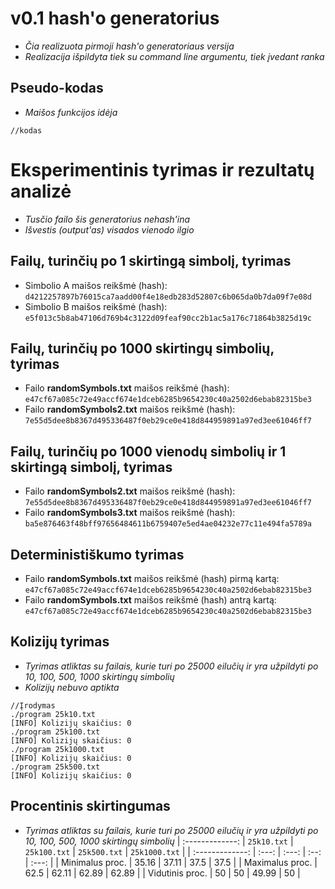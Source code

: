 # v0.1 hash'o generatorius
  - *Čia realizuota pirmoji hash'o generatoriaus versija*
  - *Realizacija išpildyta tiek su command line argumentu, tiek įvedant ranka*

## Pseudo-kodas
  - *Maišos funkcijos idėja*
```
//kodas
```

# Eksperimentinis tyrimas ir rezultatų analizė

 - *Tusčio failo šis generatorius nehash'ina*
 - *Išvestis (output'as) visados vienodo ilgio*

  ## Failų, turinčių po 1 skirtingą simbolį, tyrimas
 - Simbolio A maišos reikšmė (hash): `d4212257897b76015ca7aadd00f4e18edb283d52807c6b065da0b7da09f7e08d`
 - Simbolio B maišos reikšmė (hash): `e5f013c5b8ab47106d769b4c3122d09feaf90cc2b1ac5a176c71864b3825d19c`

 ## Failų, turinčių po 1000 skirtingų simbolių, tyrimas
 - Failo **randomSymbols.txt** maišos reikšmė (hash): `e47cf67a085c72e49accf674e1dceb6285b9654230c40a2502d6ebab82315be3`
 - Failo **randomSymbols2.txt** maišos reikšmė (hash): `7e55d5dee8b8367d495336487f0eb29ce0e418d844959891a97ed3ee61046ff7`

## Failų, turinčių po 1000 vienodų simbolių ir 1 skirtingą simbolį, tyrimas
- Failo **randomSymbols2.txt** maišos reikšmė (hash): `7e55d5dee8b8367d495336487f0eb29ce0e418d844959891a97ed3ee61046ff7`
- Failo **randomSymbols3.txt** maišos reikšmė (hash): `ba5e876463f48bff97656484611b6759407e5ed4ae04232e77c11e494fa5789a`

## Deterministiškumo tyrimas
- Failo **randomSymbols.txt** maišos reikšmė (hash) pirmą kartą: `e47cf67a085c72e49accf674e1dceb6285b9654230c40a2502d6ebab82315be3`
- Failo **randomSymbols.txt** maišos reikšmė (hash) antrą kartą:
`e47cf67a085c72e49accf674e1dceb6285b9654230c40a2502d6ebab82315be3`

## Kolizijų tyrimas
- *Tyrimas atliktas su failais, kurie turi po 25000 eilučių ir yra užpildyti po 10, 100, 500, 1000 skirtingų simbolių*
- *Kolizijų nebuvo aptikta* 
```
//Įrodymas
./program 25k10.txt
[INFO] Kolizijų skaičius: 0
./program 25k100.txt
[INFO] Kolizijų skaičius: 0
./program 25k1000.txt
[INFO] Kolizijų skaičius: 0
./program 25k500.txt 
[INFO] Kolizijų skaičius: 0
```
## Procentinis skirtingumas

  - *Tyrimas atliktas su failais, kurie turi po 25000 eilučių ir yra užpildyti po 10, 100, 500, 1000 skirtingų simbolių*
| :-------------: | `25k10.txt` | `25k100.txt` | `25k500.txt` | `25k1000.txt` |
| :-------------: | :---: | :---: | :--: | :---: |
| Minimalus proc. | 35.16 | 37.11 | 37.5 | 37.5 |
| Maximalus proc. | 62.5 | 62.11 | 62.89 | 62.89 |
| Vidutinis proc. | 50 | 50 | 49.99 | 50 |